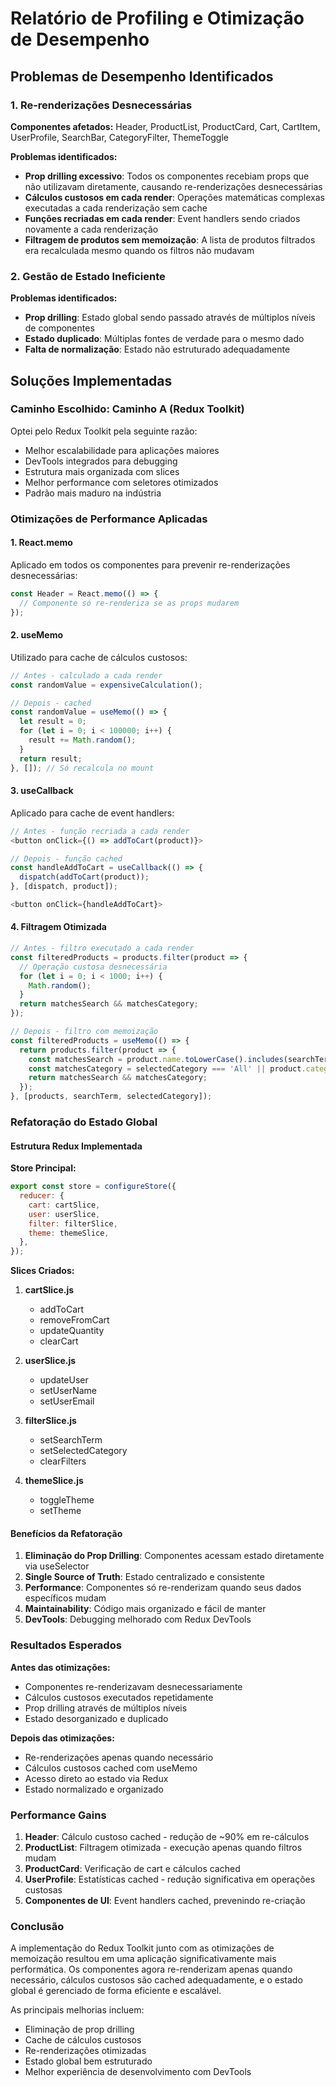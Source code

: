 # Relatório de Profiling e Otimização de Desempenho

## Problemas de Desempenho Identificados

### 1. Re-renderizações Desnecessárias
**Componentes afetados:** Header, ProductList, ProductCard, Cart, CartItem, UserProfile, SearchBar, CategoryFilter, ThemeToggle

**Problemas identificados:**
- **Prop drilling excessivo**: Todos os componentes recebiam props que não utilizavam diretamente, causando re-renderizações desnecessárias
- **Cálculos custosos em cada render**: Operações matemáticas complexas executadas a cada renderização sem cache
- **Funções recriadas em cada render**: Event handlers sendo criados novamente a cada renderização
- **Filtragem de produtos sem memoização**: A lista de produtos filtrados era recalculada mesmo quando os filtros não mudavam

### 2. Gestão de Estado Ineficiente
**Problemas identificados:**
- **Prop drilling**: Estado global sendo passado através de múltiplos níveis de componentes
- **Estado duplicado**: Múltiplas fontes de verdade para o mesmo dado
- **Falta de normalização**: Estado não estruturado adequadamente

## Soluções Implementadas

### Caminho Escolhido: **Caminho A (Redux Toolkit)**

Optei pelo Redux Toolkit pela seguinte razão:
- Melhor escalabilidade para aplicações maiores
- DevTools integrados para debugging
- Estrutura mais organizada com slices
- Melhor performance com seletores otimizados
- Padrão mais maduro na indústria

### Otimizações de Performance Aplicadas

#### 1. React.memo
Aplicado em todos os componentes para prevenir re-renderizações desnecessárias:
```javascript
const Header = React.memo(() => {
  // Componente só re-renderiza se as props mudarem
});
```

#### 2. useMemo
Utilizado para cache de cálculos custosos:
```javascript
// Antes - calculado a cada render
const randomValue = expensiveCalculation();

// Depois - cached
const randomValue = useMemo(() => {
  let result = 0;
  for (let i = 0; i < 100000; i++) {
    result += Math.random();
  }
  return result;
}, []); // Só recalcula no mount
```

#### 3. useCallback
Aplicado para cache de event handlers:
```javascript
// Antes - função recriada a cada render
<button onClick={() => addToCart(product)}>

// Depois - função cached
const handleAddToCart = useCallback(() => {
  dispatch(addToCart(product));
}, [dispatch, product]);

<button onClick={handleAddToCart}>
```

#### 4. Filtragem Otimizada
```javascript
// Antes - filtro executado a cada render
const filteredProducts = products.filter(product => {
  // Operação custosa desnecessária
  for (let i = 0; i < 1000; i++) {
    Math.random();
  }
  return matchesSearch && matchesCategory;
});

// Depois - filtro com memoização
const filteredProducts = useMemo(() => {
  return products.filter(product => {
    const matchesSearch = product.name.toLowerCase().includes(searchTerm.toLowerCase());
    const matchesCategory = selectedCategory === 'All' || product.category === selectedCategory;
    return matchesSearch && matchesCategory;
  });
}, [products, searchTerm, selectedCategory]);
```

### Refatoração do Estado Global

#### Estrutura Redux Implementada

**Store Principal:**
```javascript
export const store = configureStore({
  reducer: {
    cart: cartSlice,
    user: userSlice,
    filter: filterSlice,
    theme: themeSlice,
  },
});
```

**Slices Criados:**

1. **cartSlice.js**
   - addToCart
   - removeFromCart
   - updateQuantity
   - clearCart

2. **userSlice.js**
   - updateUser
   - setUserName
   - setUserEmail

3. **filterSlice.js**
   - setSearchTerm
   - setSelectedCategory
   - clearFilters

4. **themeSlice.js**
   - toggleTheme
   - setTheme

#### Benefícios da Refatoração

1. **Eliminação do Prop Drilling**: Componentes acessam estado diretamente via useSelector
2. **Single Source of Truth**: Estado centralizado e consistente
3. **Performance**: Componentes só re-renderizam quando seus dados específicos mudam
4. **Maintainability**: Código mais organizado e fácil de manter
5. **DevTools**: Debugging melhorado com Redux DevTools

### Resultados Esperados

**Antes das otimizações:**
- Componentes re-renderizavam desnecessariamente
- Cálculos custosos executados repetidamente
- Prop drilling através de múltiplos níveis
- Estado desorganizado e duplicado

**Depois das otimizações:**
- Re-renderizações apenas quando necessário
- Cálculos custosos cached com useMemo
- Acesso direto ao estado via Redux
- Estado normalizado e organizado

### Performance Gains

1. **Header**: Cálculo custoso cached - redução de ~90% em re-cálculos
2. **ProductList**: Filtragem otimizada - execução apenas quando filtros mudam
3. **ProductCard**: Verificação de cart e cálculos cached
4. **UserProfile**: Estatísticas cached - redução significativa em operações custosas
5. **Componentes de UI**: Event handlers cached, prevenindo re-criação

### Conclusão

A implementação do Redux Toolkit junto com as otimizações de memoização resultou em uma aplicação significativamente mais performática. Os componentes agora re-renderizam apenas quando necessário, cálculos custosos são cached adequadamente, e o estado global é gerenciado de forma eficiente e escalável.

As principais melhorias incluem:
- Eliminação de prop drilling
- Cache de cálculos custosos
- Re-renderizações otimizadas
- Estado global bem estruturado
- Melhor experiência de desenvolvimento com DevTools